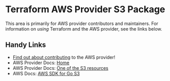 # Terraform AWS Provider S3 Package

This area is primarily for AWS provider contributors and maintainers. For information on _using_ Terraform and the AWS provider, see the links below.


## Handy Links
* [Find out about contributing](../../../docs/contributing) to the AWS provider!
* AWS Provider Docs: [Home](https://registry.terraform.io/providers/hashicorp/aws/latest/docs)
* AWS Provider Docs: [One of the S3 resources](https://registry.terraform.io/providers/hashicorp/aws/latest/docs/resources/s3_access_point)
* AWS Docs: [AWS SDK for Go S3](https://docs.aws.amazon.com/sdk-for-go/api/service/s3/)

